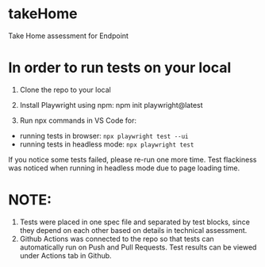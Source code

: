 # takeHome
Take Home assessment for Endpoint

# In order to run tests on your local

1. Clone the repo to your local

2. Install Playwright using npm:
   npm init playwright@latest

3. Run npx commands in VS Code for:
- running tests in browser: `npx playwright test --ui`
- running tests in headless mode: `npx playwright test`

If you notice some tests failed, please re-run one more time. Test flackiness was noticed when running in headless mode due to page loading time. 

# NOTE: 
1. Tests were placed in one spec file and separated by test blocks, since they depend on each other based on details in technical assessment. 
2. Github Actions was connected to the repo so that tests can automatically run on Push and Pull Requests. Test results can be viewed under Actions tab in Github.
